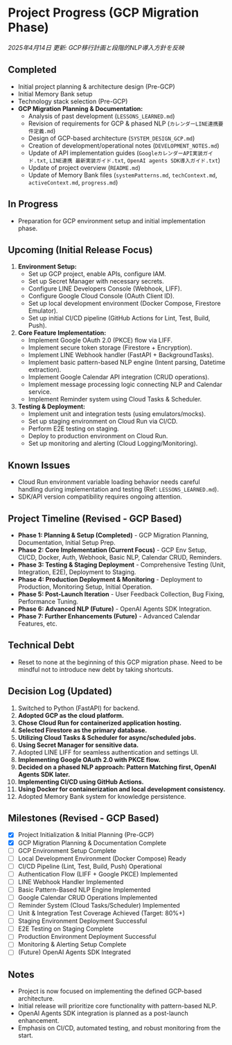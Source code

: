 # Project Progress (GCP Migration Phase)

*2025年4月14日 更新: GCP移行計画と段階的NLP導入方針を反映*

## Completed
- Initial project planning & architecture design (Pre-GCP)
- Initial Memory Bank setup
- Technology stack selection (Pre-GCP)
- **GCP Migration Planning & Documentation:**
    - Analysis of past development (`LESSONS_LEARNED.md`)
    - Revision of requirements for GCP & phased NLP (`カレンダーLINE連携要件定義.md`)
    - Design of GCP-based architecture (`SYSTEM_DESIGN_GCP.md`)
    - Creation of development/operational notes (`DEVELOPMENT_NOTES.md`)
    - Update of API implementation guides (`GoogleカレンダーAPI実装ガイド.txt`, `LINE連携 最新実装ガイド.txt`, `OpenAI agents SDK導入ガイド.txt`)
    - Update of project overview (`README.md`)
    - Update of Memory Bank files (`systemPatterns.md`, `techContext.md`, `activeContext.md`, `progress.md`)

## In Progress
- Preparation for GCP environment setup and initial implementation phase.

## Upcoming (Initial Release Focus)
1.  **Environment Setup:**
    -   Set up GCP project, enable APIs, configure IAM.
    -   Set up Secret Manager with necessary secrets.
    -   Configure LINE Developers Console (Webhook, LIFF).
    -   Configure Google Cloud Console (OAuth Client ID).
    -   Set up local development environment (Docker Compose, Firestore Emulator).
    -   Set up initial CI/CD pipeline (GitHub Actions for Lint, Test, Build, Push).
2.  **Core Feature Implementation:**
    -   Implement Google OAuth 2.0 (PKCE) flow via LIFF.
    -   Implement secure token storage (Firestore + Encryption).
    -   Implement LINE Webhook handler (FastAPI + BackgroundTasks).
    -   Implement basic pattern-based NLP engine (Intent parsing, Datetime extraction).
    -   Implement Google Calendar API integration (CRUD operations).
    -   Implement message processing logic connecting NLP and Calendar service.
    -   Implement Reminder system using Cloud Tasks & Scheduler.
3.  **Testing & Deployment:**
    -   Implement unit and integration tests (using emulators/mocks).
    -   Set up staging environment on Cloud Run via CI/CD.
    -   Perform E2E testing on staging.
    -   Deploy to production environment on Cloud Run.
    -   Set up monitoring and alerting (Cloud Logging/Monitoring).

## Known Issues
- Cloud Run environment variable loading behavior needs careful handling during implementation and testing (Ref: `LESSONS_LEARNED.md`).
- SDK/API version compatibility requires ongoing attention.

## Project Timeline (Revised - GCP Based)
- **Phase 1: Planning & Setup (Completed)** - GCP Migration Planning, Documentation, Initial Setup Prep.
- **Phase 2: Core Implementation (Current Focus)** - GCP Env Setup, CI/CD, Docker, Auth, Webhook, Basic NLP, Calendar CRUD, Reminders.
- **Phase 3: Testing & Staging Deployment** - Comprehensive Testing (Unit, Integration, E2E), Deployment to Staging.
- **Phase 4: Production Deployment & Monitoring** - Deployment to Production, Monitoring Setup, Initial Operation.
- **Phase 5: Post-Launch Iteration** - User Feedback Collection, Bug Fixing, Performance Tuning.
- **Phase 6: Advanced NLP (Future)** - OpenAI Agents SDK Integration.
- **Phase 7: Further Enhancements (Future)** - Advanced Calendar Features, etc.

## Technical Debt
- Reset to none at the beginning of this GCP migration phase. Need to be mindful not to introduce new debt by taking shortcuts.

## Decision Log (Updated)
1. Switched to Python (FastAPI) for backend.
2. **Adopted GCP as the cloud platform.**
3. **Chose Cloud Run for containerized application hosting.**
4. **Selected Firestore as the primary database.**
5. **Utilizing Cloud Tasks & Scheduler for async/scheduled jobs.**
6. **Using Secret Manager for sensitive data.**
7. Adopted LINE LIFF for seamless authentication and settings UI.
8. **Implementing Google OAuth 2.0 with PKCE flow.**
9. **Decided on a phased NLP approach: Pattern Matching first, OpenAI Agents SDK later.**
10. **Implementing CI/CD using GitHub Actions.**
11. **Using Docker for containerization and local development consistency.**
12. Adopted Memory Bank system for knowledge persistence.

## Milestones (Revised - GCP Based)
- [x] Project Initialization & Initial Planning (Pre-GCP)
- [x] GCP Migration Planning & Documentation Complete
- [ ] GCP Environment Setup Complete
- [ ] Local Development Environment (Docker Compose) Ready
- [ ] CI/CD Pipeline (Lint, Test, Build, Push) Operational
- [ ] Authentication Flow (LIFF + Google PKCE) Implemented
- [ ] LINE Webhook Handler Implemented
- [ ] Basic Pattern-Based NLP Engine Implemented
- [ ] Google Calendar CRUD Operations Implemented
- [ ] Reminder System (Cloud Tasks/Scheduler) Implemented
- [ ] Unit & Integration Test Coverage Achieved (Target: 80%+)
- [ ] Staging Environment Deployment Successful
- [ ] E2E Testing on Staging Complete
- [ ] Production Environment Deployment Successful
- [ ] Monitoring & Alerting Setup Complete
- [ ] (Future) OpenAI Agents SDK Integrated

## Notes
- Project is now focused on implementing the defined GCP-based architecture.
- Initial release will prioritize core functionality with pattern-based NLP.
- OpenAI Agents SDK integration is planned as a post-launch enhancement.
- Emphasis on CI/CD, automated testing, and robust monitoring from the start.

